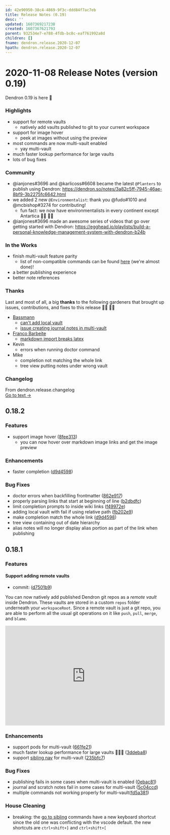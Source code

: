 ```yaml
---
id: 42e90950-38c4-4869-9f3c-ddd84f7ac7eb
title: Release Notes (0.19)
desc: ''
updated: 1607369217238
created: 1607367621793
parent: 932534e7-e788-4fdb-bc8c-eaf761992a8d
children: []
fname: dendron.release.2020-12-07
hpath: dendron.release.2020-12-07
---
```

# 2020-11-08 Release Notes (version 0.19)

Dendron 0.19 is here 🌱

### Highlights

- support for remote vaults
  - natively add vaults published to git to your current workspace
- support for image hover
  - peek at images without using the preview
- most commands are now multi-vault enabled 
  - yay multi-vault
- much faster lookup performance for large vaults 
- lots of bug fixes

### Community

- @ianjones#3696 and @karlicoss#6608 became the latest `@Planters` to publish using Dendron: <https://dendron.so/notes/3a82c5ff-7945-46ae-8bf9-3b2275fc6642.html>
- we added 2 new `@Environmentalist`: thank you @fudo#1010 and @mcbishop#3274 for contributing!
  - fun fact: we now have environmentalists in every continent except Antartica 👨‍🌾 👩‍🌾
- @ianjones#3696 made an awesome series of videos that go over getting started with Dendron: <https://egghead.io/playlists/build-a-personal-knowledge-management-system-with-dendron-b24b> 

### In the Works

- finish multi-vault feature parity 
  - list of non-compatible commands can be found [here](24b176f1-685d-44e1-a1b0-1704b1a92ca0#known-issues) (we're almost done)!
- a better publishing experience
- better note references 

### Thanks

Last and most of all, a big **thanks** to the following gardeners that brought up issues, contributions, and fixes to this release 👨‍🌾 👩‍🌾

- [Bassmann](https://github.com/Bassmann)
  - [can't add local vault](https://github.com/dendronhq/dendron/issues/396)
  - [issue creating journal notes in multi-vault](https://github.com/dendronhq/dendron/issues/395)
- [Franco Barbeite](https://github.com/FrancoB411)
  - [markdown import breaks latex](https://github.com/dendronhq/dendron/issues/389)
- Kevin
  - errors when running doctor command
- Mike
  - completion not matching the whole link
  - tree view putting notes under wrong vault

### Changelog



<div class="portal-container">
<div class="portal-head">
<div class="portal-backlink" >
<div class="portal-title">From <span class="portal-text-title">dendron.release.changelog</span></div>
<a href="9bc92432-a24c-492b-b831-4d5378c1692b.html" class="portal-arrow">Go to text <span class="right-arrow">→</span></a>
</div>
</div>
<div id="portal-parent-anchor" class="portal-parent" markdown="1">
<div class="portal-parent-fader-top"></div>
<div class="portal-parent-fader-bottom"></div>        
  
## 0.18.2

### Features

- support image hover ([8fee313](https://github.com/dendronhq/dendron/commit/8fee313785dfc4ac2564f74911a4b51879be0673))
  - you can now hover over markdown image links and get the image preview

### Enhancements

- faster completion ([d9d4598](https://github.com/dendronhq/dendron/commit/d9d4598c1996fdb5eb24e4bda0e51e777b476f6e))

### Bug Fixes

- doctor errors when backfilling frontmatter ([862e917](https://github.com/dendronhq/dendron/commit/862e9173e92a2e5d964273bb87c19e79177a6200))
- properly parsing links that start at beginning of line ([b2dbdfc](https://github.com/dendronhq/dendron/commit/b2dbdfc9e49aa1fa74d5097500eeaddf05bf7ccc))
- limit completion prompts to inside wiki links ([f49972e](https://github.com/dendronhq/dendron/commit/f49972ee436f9f637bd68729e702ba2169e68faf))
- adding local vault with fail if using relative path ([fb202e9](https://github.com/dendronhq/dendron/commit/fb202e91e501cfd5506fd73c9a005807954e48d3))
- make completion match the whole link ([d9d4598](https://github.com/dendronhq/dendron/commit/d9d4598c1996fdb5eb24e4bda0e51e777b476f6e))
- tree view containing out of date hierarchy
- alias notes will no longer display alias portion as part of the link when publishing

## 0.18.1

### Features

#### Support adding remote vaults

- commit: ([d7501b9](https://github.com/dendronhq/dendron/commit/d7501b9a5cb116faae64d26798cfd7ccfc73a4b0))

You can now natively add published Dendron git repos as a _remote vault_ inside Dendron. These vaults are stored in a custom `repos` folder underneath your `workspaceRoot`. Since a remote vault is just a git repo, you are able to perform all the usual git operations on it like `push`, `pull`, `merge`, and `blame`. 

<div style="position: relative; padding-bottom: 62.5%; height: 0;"><iframe src="https://www.loom.com/embed/ef3fa948460c4f2cb4f7a7b8242579d1" frameborder="0" webkitallowfullscreen mozallowfullscreen allowfullscreen style="position: absolute; top: 0; left: 0; width: 100%; height: 100%;"></iframe></div>

### Enhancements

- support pods for multi-vault ([661fe21](https://github.com/dendronhq/dendron/commit/661fe218d448e6f32f86bf60dabe635b71d67251))
- much faster lookup performance for large vaults 🚀🚀🚀  ([3ddeba8](https://github.com/dendronhq/dendron/commit/3ddeba8a596be4bc9316e0cc5e63025d7bf4460f))
- support [sibling nav](eea2b078-1acc-4071-a14e-18299fc28f47#go-next-sibling) for multi-vault ([235bfc7](https://github.com/dendronhq/dendron/commit/235bfc77505b403bf32c78ce3df6b7005c37dfba))

### Bug Fixes

- publishing fails in some cases when multi-vault is enabled ([0ebac81](https://github.com/dendronhq/dendron/commit/0ebac8191291f48ab42fbc30279e9615c96a5245))
- journal and scratch notes fail in some cases for multi-vault ([5c04ccd](https://github.com/dendronhq/dendron/commit/5c04ccd666511abb79554b7a24c02efd46d93c3a))
- multiple commands not working properly for multi-vault([fd5a381](https://github.com/dendronhq/dendron/commit/fd5a381674384588850b07b193fc0bf609abc0fd))

### House Cleaning

- breaking: the [go to sibling](eea2b078-1acc-4071-a14e-18299fc28f47#go-next-sibling) commands have a new keyboard shortcut since the old one was conflicting with the vscode default. the new shortcuts are `ctrl+shift+]` and `ctrl+shift+[`



</div>    
</div>

